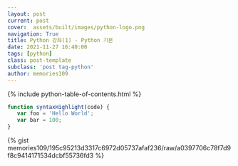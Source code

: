 ```yaml
---
layout: post
current: post
cover:  assets/built/images/python-logo.png
navigation: True
title: Python 강좌(1) - Python 기본 
date: 2021-11-27 16:40:00
tags: [python]
class: post-template
subclass: 'post tag-python'
author: memories109
---
```


{% include python-table-of-contents.html %}

~~~javascript
function syntaxHighlight(code) {
   var foo = 'Hello World';
   var bar = 100;
}
~~~

{% gist memories109/195c95213d3317c6972d05737afaf236/raw/a0397706c78f7d9f8c9414171534dcbf55736fd3 %}